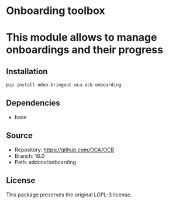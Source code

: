# Onboarding toolbox


This module allows to manage onboardings and their progress
================================================================================
    

## Installation

```bash
pip install odoo-bringout-oca-ocb-onboarding
```

## Dependencies

- base

## Source

- Repository: https://github.com/OCA/OCB
- Branch: 16.0
- Path: addons/onboarding

## License

This package preserves the original LGPL-3 license.
